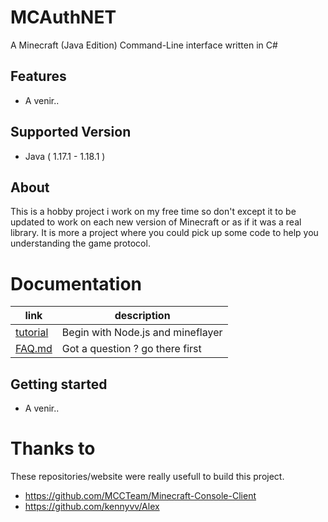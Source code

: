 # MCAuthNET
A Minecraft (Java Edition) Command-Line interface written in C#

## Features
- A venir..

## Supported Version
- Java ( 1.17.1 - 1.18.1 )

## About
This is a hobby project i work on my free time so don't except it to be updated to work on each new version of Minecraft or as if it was a real library. It is more a project where you could pick up some code to help you understanding the game protocol.

# Documentation

| link | description |
|---|---|
|[tutorial](tutorial.md) | Begin with Node.js and mineflayer |
| [FAQ.md](FAQ.md) | Got a question ? go there first |

## Getting started
- A venir..




# Thanks to
These repositories/website were really usefull to build this project.

- https://github.com/MCCTeam/Minecraft-Console-Client
- https://github.com/kennyvv/Alex

